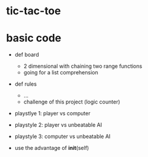 # tic-tac-toe

# basic code
- def board 
    - 2 dimensional with chaining two range functions 
    - going for a list comprehension 

- def rules
    - ...
    - challenge of this project (logic counter)



- playstlye 1: player vs computer

- playstyle 2: player vs unbeatable AI

- playstyle 3: computer vs unbeatable AI 

- use the advantage of __init__(self)
